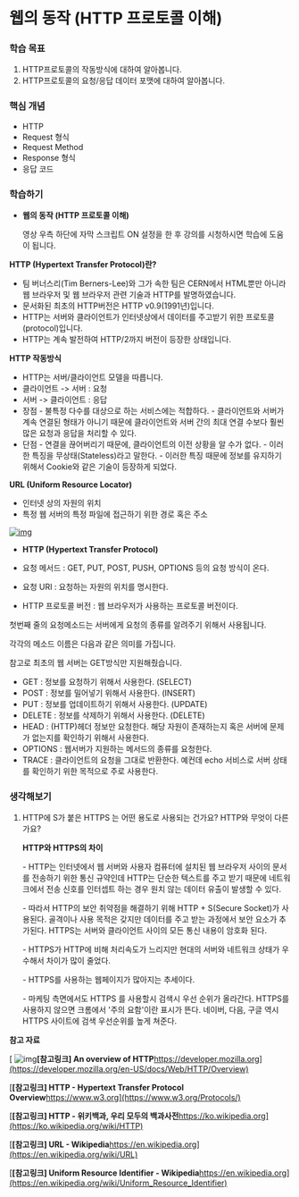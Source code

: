 # 웹의 동작 (HTTP 프로토콜 이해)

### 학습 목표

1.  HTTP프로토콜의 작동방식에 대하여 알아봅니다.
2.  HTTP프로토콜의 요청/응답 데이터 포맷에 대하여 알아봅니다.


### 핵심 개념
- HTTP
- Request 형식
- Request Method
- Response 형식
- 응답 코드

### 학습하기

- **웹의 동작 (HTTP 프로토콜 이해)**

  영상 우측 하단에 자막 스크립트 ON 설정을 한 후 강의를 시청하시면 학습에 도움이 됩니다.

**HTTP (Hypertext Transfer Protocol)란?**

- 팀 버너스리(Tim Berners-Lee)와 그가 속한 팀은 CERN에서 HTML뿐만 아니라 웹 브라우저 및 웹 브라우저 관련 기술과 HTTP를 발명하였습니다.
- 문서화된 최초의 HTTP버전은 HTTP v0.9(1991년)입니다.
- HTTP는 서버와 클라이언트가 인터넷상에서 데이터를 주고받기 위한 프로토콜(protocol)입니다.
- HTTP는 계속 발전하여 HTTP/2까지 버전이 등장한 상태입니다.

 

**HTTP 작동방식**

- HTTP는 서버/클라이언트 모델을 따릅니다.
- 클라이언트 -> 서버 : 요청
- 서버 -> 클라이언트 : 응답
- 장점
  \- 불특정 다수를 대상으로 하는 서비스에는 적합하다.
  \- 클라이언트와 서버가 계속 연결된 형태가 아니기 때문에 클라이언트와 서버 간의 최대 연결 수보다 훨씬 많은 요청과 응답을 처리할 수 있다.
- 단점
  \- 연결을 끊어버리기 때문에, 클라이언트의 이전 상황을 알 수가 없다.
  \- 이러한 특징을 무상태(Stateless)라고 말한다.
  \- 이러한 특징 때문에 정보를 유지하기 위해서 Cookie와 같은 기술이 등장하게 되었다.

 

**URL (Uniform Resource Locator)**

- 인터넷 상의 자원의 위치
- 특정 웹 서버의 특정 파일에 접근하기 위한 경로 혹은 주소

[![img](https://cphinf.pstatic.net/mooc/20180119_25/1516354290022wUY3x_PNG/http_-_.PNG?type=w760)](https://www.boostcourse.org/web316/lecture/16661?isDesc=false#)

- **HTTP (Hypertext Transfer Protocol)**

- 요청 메서드 : GET, PUT, POST, PUSH, OPTIONS 등의 요청 방식이 온다.
- 요청 URI : 요청하는 자원의 위치를 명시한다.
- HTTP 프로토콜 버전 : 웹 브라우저가 사용하는 프로토콜 버전이다.

첫번째 줄의 요청메소드는 서버에게 요청의 종류를 알려주기 위해서 사용됩니다.

각각의 메소드 이름은 다음과 같은 의미를 가집니다.

참고로 최초의 웹 서버는 GET방식만 지원해줬습니다.

- GET : 정보를 요청하기 위해서 사용한다. (SELECT)
- POST : 정보를 밀어넣기 위해서 사용한다. (INSERT)
- PUT : 정보를 업데이트하기 위해서 사용한다. (UPDATE)
- DELETE : 정보를 삭제하기 위해서 사용한다. (DELETE)
- HEAD : (HTTP)헤더 정보만 요청한다. 해당 자원이 존재하는지 혹은 서버에 문제가 없는지를 확인하기 위해서 사용한다.
- OPTIONS : 웹서버가 지원하는 메서드의 종류를 요청한다.
- TRACE : 클라이언트의 요청을 그대로 반환한다. 예컨데 echo 서비스로 서버 상태를 확인하기 위한 목적으로 주로 사용한다.



### 생각해보기

1. HTTP에 S가 붙은 HTTPS 는 어떤 용도로 사용되는 건가요? HTTP와 무엇이 다른가요?

   **HTTP와 HTTPS의 차이**

   \- HTTP는 인터넷에서 웹 서버와 사용자 컴퓨터에 설치된 웹 브라우저 사이의 문서를 전송하기 위한 통신 규약인데 HTTP는 단순한 텍스트를 주고 받기 때문에 네트워크에서 전송 신호를 인터셉트 하는 경우 원치 않는 데이터 유출이 발생할 수 있다.

   \- 따라서 HTTP의 보안 취약점을 해결하기 위해 HTTP + S(Secure Socket)가 사용된다. 골격이나 사용 목적은 갖지만 데이터를 주고 받는 과정에서 보안 요소가 추가된다. HTTPS는 서버와 클라이언트 사이의 모든 통신 내용이 암호화 된다.

   \- HTTPS가 HTTP에 비해 처리속도가 느리지만 현대의 서버와 네트워크 상태가 우수해서 차이가 많이 줄었다.

   \- HTTPS를 사용하는 웹페이지가 많아지는 추세이다.

   \- 마케팅 측면에서도 HTTPS 를 사용할시 검색시 우선 순위가 올라간다. HTTPS를 사용하지 않으면 크롬에서 '주의 요함'이란 표시가 뜬다. 네이버, 다음, 구글 역시 HTTPS 사이트에 검색 우선순위를 높게 쳐준다.





**참고 자료**

[ ![img](https://cphinf.pstatic.net/mooc/20180105_152/1515082480601qXxHG_PNG/ol1bHkm0vhvUPGgUJoCI.png?type=mfullfill_199_148)**[참고링크\] An overview of HTTP**https://developer.mozilla.org](https://developer.mozilla.org/en-US/docs/Web/HTTP/Overview)

[**[참고링크\] HTTP - Hypertext Transfer Protocol Overview**https://www.w3.org](https://www.w3.org/Protocols/)

[**[참고링크\] HTTP - 위키백과, 우리 모두의 백과사전**https://ko.wikipedia.org](https://ko.wikipedia.org/wiki/HTTP)

[**[참고링크\] URL - Wikipedia**https://en.wikipedia.org](https://en.wikipedia.org/wiki/URL)

[**[참고링크\] Uniform Resource Identifier - Wikipedia**https://en.wikipedia.org](https://en.wikipedia.org/wiki/Uniform_Resource_Identifier)